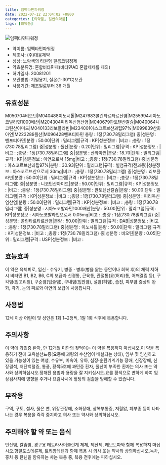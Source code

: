 ```yaml
---
title: 임팩타민파워정
date: 2022-07-12 22:04:02 +0800
categories: [의약품, 일반의약품]
tags: [의약품]
---
```

![임팩타민파워정](https://nedrug.mfds.go.kr/pbp/cmn/itemImageDownload/1NOwp2F690X)

- 약이름: 임팩타민파워정
- 제조사: (주)대웅제약
- 성상: 노랑색의 타원형 필름코팅정제
- 약효분류명: 혼합비타민제(비타민AD 혼합제제를 제외)
- 허가일자: 20081201
- 보관방법: 기밀용기, 실온(1-30℃)보관
- 사용기간: 제조일로부터 36 개월
## 유효성분
M050704비오틴|M040488이노시톨|M247683콜린타르타르산염|M255994시아노코발라민1000배산|M204304피리독신염산염|M040679판토텐산칼슘|M040064니코틴산아미드|M040133리보플라빈|M234001아스코르브산과립97%|M099839산화아연|M223289폴산|M096428벤포티아민
총량 : 1정(730.78밀리그램) 중|성분명 : 벤포티아민|분량 : 50.00|단위 : 밀리그램|규격 : KP|성분정보 : |비고 : ;총량 : 1정(730.78밀리그램) 중|성분명 : 폴산|분량 : 0.20|단위 : 밀리그램|규격 : KP|성분정보 : |비고 : ;총량 : 1정(730.78밀리그램) 중|성분명 : 산화아연|분량 : 18.70|단위 : 밀리그램|규격 : KP|성분정보 : 아연으로서 15mg|비고 : ;총량 : 1정(730.78밀리그램) 중|성분명 : 아스코르브산과립97%|분량 : 30.93|단위 : 밀리그램|규격 : 별첨규격(전과동)|성분정보 : 아스코르브산으로서 30mg|비고 : ;총량 : 1정(730.78밀리그램) 중|성분명 : 리보플라빈|분량 : 50.00|단위 : 밀리그램|규격 : KP|성분정보 : |비고 : ;총량 : 1정(730.78밀리그램) 중|성분명 : 니코틴산아미드|분량 : 50.00|단위 : 밀리그램|규격 : KP|성분정보 : |비고 : ;총량 : 1정(730.78밀리그램) 중|성분명 : 판토텐산칼슘|분량 : 50.00|단위 : 밀리그램|규격 : KP|성분정보 : |비고 : ;총량 : 1정(730.78밀리그램) 중|성분명 : 피리독신염산염|분량 : 50.00|단위 : 밀리그램|규격 : KP|성분정보 : |비고 : ;총량 : 1정(730.78밀리그램) 중|성분명 : 시아노코발라민1000배산|분량 : 50.00|단위 : 밀리그램|규격 : KP|성분정보 : 시아노코발라민으로서 0.05mg|비고 : ;총량 : 1정(730.78밀리그램) 중|성분명 : 콜린타르타르산염|분량 : 50.00|단위 : 밀리그램|규격 : DAB|성분정보 : |비고 : ;총량 : 1정(730.78밀리그램) 중|성분명 : 이노시톨|분량 : 50.00|단위 : 밀리그램|규격 : KP|성분정보 : |비고 : ;총량 : 1정(730.78밀리그램) 중|성분명 : 비오틴|분량 : 0.05|단위 : 밀리그램|규격 : USP|성분정보 : |비고 :
## 효능효과
이 약은 육체피로, 임신ㆍ수유기, 병중ㆍ병후(병을 앓는 동안이나 회복 후)의 체력 저하 시 비타민 B1, B2, B6, C의 보급과 신경통, 근육통, 관절통(요(허리)통, 어깨결림 등), 구각염(입꼬리염), 구순염(입술염), 구내염(입안염), 설염(혀염), 습진, 피부염 증상의 완화, 각기, 눈의 피로와 아연의 보급에 사용합니다.
## 사용법
12세 이상 어린이 및 성인은 1회 1~2정씩, 1일 1회 식후에 복용합니다.
## 주의사항
이 약에 과민증 환자, 만 12개월 미만의 젖먹이는 이 약을 복용하지 마십시오.이 약을 복용하기 전에 고옥살산뇨증(요중에 과량의 수산염이 배설되는 상태), 임부 및 임신하고 있을 가능성이 있는 여성, 수유부, 미숙아, 유아, 심장·순환기계기능 장애, 신장장애, 신장결석, 저단백혈증, 통풍, 황색5호에 과민증 환자, 폴산이 부족한 환자는 의사 또는 약사와 상의하십시오.정해진 용법과 용량을 잘 지키십시오.요를 황색으로 변하게 하여 임상검사치에 영향을 주거나 요검사시에 혈당의 검출을 방해할 수 있습니다.
## 부작용
구역, 구토, 설사, 묽은 변, 위장관장애, 소화장애, 상복부통증, 저혈압, 폐부종 등이 나타나는 경우 복용을 즉각 중지하고 의사 또는 약사와 상의하십시오.
## 주의해야 할 약 또는 음식
인산염, 칼슘염, 경구용 테트라사이클린계 제제, 제산제, 레보도파와 함께 복용하지 마십시오.항알도스테론제, 트리암테렌과 함께 복용 시 의사 또는 약사와 상의하십시오.녹차, 홍차 등 탄닌을 함유하는 차는 복용 중, 복용 전후에는 피하십시오.
